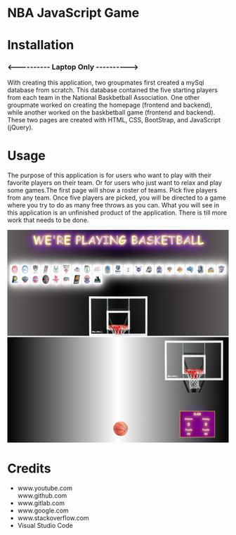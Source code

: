 # NBA JavaScript Game
<h1>Installation</h1>

<h3><---------- Laptop Only ----------></h3>
    
<p>With creating this application, two groupmates first created a mySql database from scratch. This database contained the five starting players from each team in the National Baskbetball Association. One other groupmate worked on creating the homepage (frontend and backend), while another worked on the baskbetball game (frontend and backend). These two pages are created with HTML, CSS, BootStrap, and JavaScript (jQuery). </p>

<h1>Usage</h1>

<p>The purpose of this application is for users who want to play with their favorite players on their team. Or for users who just want to relax and play some games.The first page will show a roster of teams. Pick five players from any team. Once five players are picked, you will be directed to a game where you try to do as many free throws as you can. What you will see in this application is an unfinished product of the application. There is till more work that needs to be done.</p>

<img src="public/assets/img/homePage.PNG" alt="screenshot">
<img src="public/assets/img/game.PNG" alt="screenshot2">
<h1>Credits</h1>
<ul>
    <li>www.youtube.com</li>
    <l1>www.github.com</li>
    <li>www.gitlab.com</li>
    <li>www.google.com</li>
    <li>www.stackoverflow.com</li>
    <li>Visual Studio Code</li>
</ul>

